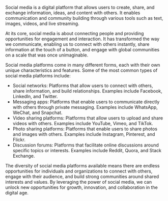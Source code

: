 
Social media is a digital platform that allows users to create, share, and exchange information, ideas, and content with others. It enables communication and community building through various tools such as text, images, videos, and live streaming.

At its core, social media is about connecting people and providing opportunities for engagement and interaction. It has transformed the way we communicate, enabling us to connect with others instantly, share information at the touch of a button, and engage with global communities on a scale that was once unimaginable.

Social media platforms come in many different forms, each with their own unique characteristics and features. Some of the most common types of social media platforms include:

* Social networks: Platforms that allow users to connect with others, share information, and build relationships. Examples include Facebook, LinkedIn, and Twitter.
* Messaging apps: Platforms that enable users to communicate directly with others through private messaging. Examples include WhatsApp, WeChat, and Snapchat.
* Video sharing platforms: Platforms that allow users to upload and share videos with others. Examples include YouTube, Vimeo, and TikTok.
* Photo sharing platforms: Platforms that enable users to share photos and images with others. Examples include Instagram, Pinterest, and Flickr.
* Discussion forums: Platforms that facilitate online discussions around specific topics or interests. Examples include Reddit, Quora, and Stack Exchange.

The diversity of social media platforms available means there are endless opportunities for individuals and organizations to connect with others, engage with their audience, and build strong communities around shared interests and values. By leveraging the power of social media, we can unlock new opportunities for growth, innovation, and collaboration in the digital age.

